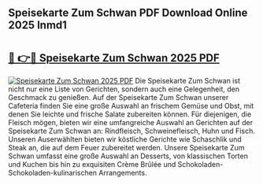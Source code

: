 ## Speisekarte Zum Schwan PDF Download Online 2025 lnmd1

# <h2><a href="http://gccy9t.nevu.top/?p=Speisekarte+Zum+Schwan">🔗 👉🔴 Speisekarte Zum Schwan 2025 PDF</a></h2>

[![Speisekarte Zum Schwan 2025 PDF](https://i.imgur.com/dBaPXMq.png)](http://gccy9t.nevu.top/?p=Speisekarte+Zum+Schwan)
Die Speisekarte Zum Schwan ist nicht nur eine Liste von Gerichten, sondern auch eine Gelegenheit, den Geschmack zu genießen. Auf der Speisekarte Zum Schwan unserer Cafeteria finden Sie eine große Auswahl an frischem Gemüse und Obst, mit denen Sie leichte und frische Salate zubereiten können. Für diejenigen, die Fleisch mögen, bieten wir eine umfangreiche Auswahl an Gerichten auf der Speisekarte Zum Schwan an: Rindfleisch, Schweinefleisch, Huhn und Fisch. Unseren Auserwählten bieten wir köstliche Gerichte wie Schaschlik und Steak an, die auf dem Feuer zubereitet werden. Unsere Speisekarte Zum Schwan umfasst eine große Auswahl an Desserts, von klassischen Torten und Kuchen bis hin zu exquisiten Crème Brûlée und Schokoladen-Schokoladen-kulinarischen Arrangements.
